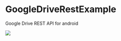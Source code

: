 # GoogleDriveRestExample
Google Drive REST API for android

[![](https://jitpack.io/v/tejpratap46/GoogleDriveRestExample.svg)](https://jitpack.io/#tejpratap46/GoogleDriveRestExample)
